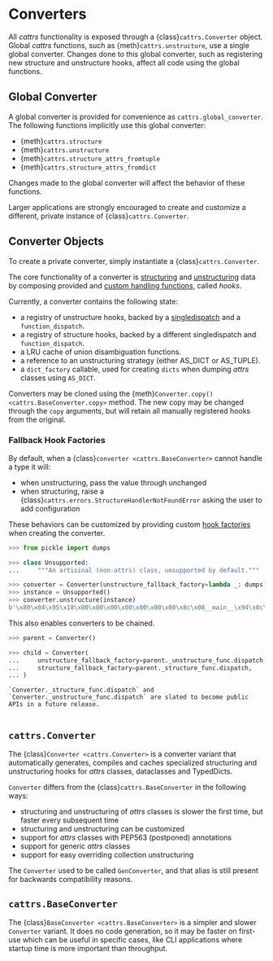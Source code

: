 # Converters

All _cattrs_ functionality is exposed through a {class}`cattrs.Converter` object.
Global _cattrs_ functions, such as {meth}`cattrs.unstructure`, use a single global converter.
Changes done to this global converter, such as registering new structure and unstructure hooks, affect all code using the global functions.

## Global Converter

A global converter is provided for convenience as `cattrs.global_converter`.
The following functions implicitly use this global converter:

- {meth}`cattrs.structure`
- {meth}`cattrs.unstructure`
- {meth}`cattrs.structure_attrs_fromtuple`
- {meth}`cattrs.structure_attrs_fromdict`

Changes made to the global converter will affect the behavior of these functions.

Larger applications are strongly encouraged to create and customize a different, private instance of {class}`cattrs.Converter`.

## Converter Objects

To create a private converter, simply instantiate a {class}`cattrs.Converter`.

The core functionality of a converter is [structuring](structuring.md) and [unstructuring](unstructuring.md) data by composing provided and [custom handling functions](customizing.md), called _hooks_.

Currently, a converter contains the following state:

- a registry of unstructure hooks, backed by a [singledispatch](https://docs.python.org/3/library/functools.html#functools.singledispatch) and a `function_dispatch`.
- a registry of structure hooks, backed by a different singledispatch and `function_dispatch`.
- a LRU cache of union disambiguation functions.
- a reference to an unstructuring strategy (either AS_DICT or AS_TUPLE).
- a `dict_factory` callable, used for creating `dicts` when dumping _attrs_ classes using `AS_DICT`.

Converters may be cloned using the {meth}`Converter.copy() <cattrs.BaseConverter.copy>` method.
The new copy may be changed through the `copy` arguments, but will retain all manually registered hooks from the original.

### Fallback Hook Factories

By default, when a {class}`converter <cattrs.BaseConverter>` cannot handle a type it will:

* when unstructuring, pass the value through unchanged
* when structuring, raise a {class}`cattrs.errors.StructureHandlerNotFoundError` asking the user to add configuration

These behaviors can be customized by providing custom [hook factories](usage.md#using-factory-hooks) when creating the converter.

```python
>>> from pickle import dumps

>>> class Unsupported:
...     """An artisinal (non-attrs) class, unsupported by default."""

>>> converter = Converter(unstructure_fallback_factory=lambda _: dumps)
>>> instance = Unsupported()
>>> converter.unstructure(instance)
b'\x80\x04\x95\x18\x00\x00\x00\x00\x00\x00\x00\x8c\x08__main__\x94\x8c\x04Test\x94\x93\x94)\x81\x94.'
```

This also enables converters to be chained.

```python
>>> parent = Converter()

>>> child = Converter(
...     unstructure_fallback_factory=parent._unstructure_func.dispatch, 
...     structure_fallback_factory=parent._structure_func.dispatch,
... )
```

```{note}
`Converter._structure_func.dispatch` and `Converter._unstructure_func.dispatch` are slated to become public APIs in a future release.
```

```{versionadded} 23.2.0

```

## `cattrs.Converter`

The {class}`Converter <cattrs.Converter>` is a converter variant that automatically generates, compiles and caches specialized structuring and unstructuring hooks for _attrs_ classes, dataclasses and TypedDicts.

`Converter` differs from the {class}`cattrs.BaseConverter` in the following ways:

- structuring and unstructuring of _attrs_ classes is slower the first time, but faster every subsequent time
- structuring and unstructuring can be customized
- support for _attrs_ classes with PEP563 (postponed) annotations
- support for generic _attrs_ classes
- support for easy overriding collection unstructuring

The `Converter` used to be called `GenConverter`, and that alias is still present for backwards compatibility reasons.

## `cattrs.BaseConverter`

The {class}`BaseConverter <cattrs.BaseConverter>` is a simpler and slower `Converter` variant.
It does no code generation, so it may be faster on first-use which can be useful in specific cases, like CLI applications where startup time is more important than throughput.
